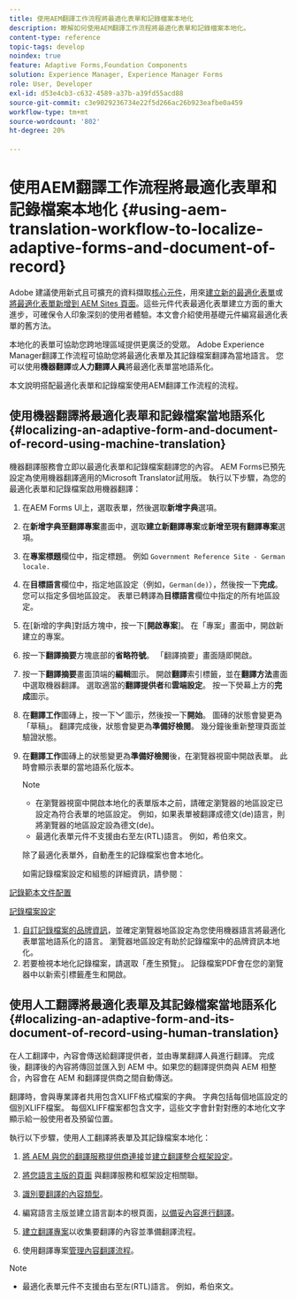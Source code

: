 ```yaml
---
title: 使用AEM翻譯工作流程將最適化表單和記錄檔案本地化
description: 瞭解如何使用AEM翻譯工作流程將最適化表單和記錄檔案本地化。
content-type: reference
topic-tags: develop
noindex: true
feature: Adaptive Forms,Foundation Components
solution: Experience Manager, Experience Manager Forms
role: User, Developer
exl-id: d53e4cb3-c632-4589-a37b-a39fd55acd88
source-git-commit: c3e9029236734e22f5d266ac26b923eafbe0a459
workflow-type: tm+mt
source-wordcount: '802'
ht-degree: 20%

---
```


# 使用AEM翻譯工作流程將最適化表單和記錄檔案本地化 {#using-aem-translation-workflow-to-localize-adaptive-forms-and-document-of-record}

<span class="preview">Adobe 建議使用新式且可擴充的資料擷取[核心元件](https://experienceleague.adobe.com/docs/experience-manager-core-components/using/adaptive-forms/introduction.html)，用來[建立新的最適化表單](/help/forms/using/create-an-adaptive-form-core-components.md)或[將最適化表單新增到 AEM Sites 頁面](/help/forms/using/create-or-add-an-adaptive-form-to-aem-sites-page.md)。這些元件代表最適化表單建立方面的重大進步，可確保令人印象深刻的使用者體驗。本文會介紹使用基礎元件編寫最適化表單的舊方法。</span>

本地化的表單可協助您跨地理區域提供更廣泛的受眾。 Adobe Experience Manager翻譯工作流程可協助您將最適化表單及其記錄檔案翻譯為當地語言。 您可以使用&#x200B;**機器翻譯**&#x200B;或&#x200B;**人力翻譯人員**&#x200B;將最適化表單當地語系化。

本文說明搭配最適化表單和記錄檔案使用AEM翻譯工作流程的流程。

## 使用機器翻譯將最適化表單和記錄檔案當地語系化 {#localizing-an-adaptive-form-and-document-of-record-using-machine-translation}

機器翻譯服務會立即以最適化表單和記錄檔案翻譯您的內容。 AEM Forms已預先設定為使用機器翻譯適用的Microsoft Translator試用版。 執行以下步驟，為您的最適化表單和記錄檔案啟用機器翻譯：

1. 在AEM Forms UI上，選取表單，然後選取&#x200B;**新增字典**&#x200B;選項。
1. 在&#x200B;**新增字典至翻譯專案**&#x200B;畫面中，選取&#x200B;**建立新翻譯專案**&#x200B;或&#x200B;**新增至現有翻譯專案**&#x200B;選項。
1. 在&#x200B;**專案標題**&#x200B;欄位中，指定標題。 例如 `Government Reference Site - German locale.`
1. 在&#x200B;**目標語言**&#x200B;欄位中，指定地區設定（例如，`German(de)`），然後按一下&#x200B;**完成**。 您可以指定多個地區設定。 表單已轉譯為&#x200B;**目標語言**&#x200B;欄位中指定的所有地區設定。
1. 在[新增的字典]對話方塊中，按一下[**開啟專案**]。 在「專案」畫面中，開啟新建立的專案。
1. 按一下&#x200B;**翻譯摘要**&#x200B;方塊底部的&#x200B;**省略符號**。 「翻譯摘要」畫面隨即開啟。
1. 按一下&#x200B;**翻譯摘要**&#x200B;畫面頂端的&#x200B;**編輯**&#x200B;圖示。 開啟&#x200B;**翻譯**&#x200B;索引標籤，並在&#x200B;**翻譯方法**&#x200B;畫面中選取機器翻譯。 選取適當的&#x200B;**翻譯提供者**&#x200B;和&#x200B;**雲端設定**。 按一下熒幕上方的&#x200B;**完成**&#x200B;圖示。
1. 在&#x200B;**翻譯工作**&#x200B;圖磚上，按一下![aem62forms_downarrow](assets/aem62forms_downarrow.png)圖示，然後按一下&#x200B;**開始**。 圖磚的狀態會變更為「草稿」。 翻譯完成後，狀態會變更為&#x200B;**準備好檢閱**。 幾分鐘後重新整理頁面並驗證狀態。
1. 在&#x200B;**翻譯工作**&#x200B;圖磚上的狀態變更為&#x200B;**準備好檢閱**&#x200B;後，在瀏覽器視窗中開啟表單。 此時會顯示表單的當地語系化版本。

   >[!NOTE]
   >
   >* 在瀏覽器視窗中開啟本地化的表單版本之前，請確定瀏覽器的地區設定已設定為符合表單的地區設定。 例如，如果表單被翻譯成德文(de)語言，則將瀏覽器的地區設定設為德文(de)。
   >* 最適化表單元件不支援由右至左(RTL)語言。 例如，希伯來文。

   除了最適化表單外，自動產生的記錄檔案也會本地化。

   如需記錄檔案設定和組態的詳細資訊，請參閱：

[記錄範本文件配置](/help/forms/using/generate-document-of-record-for-non-xfa-based-adaptive-forms.md#p-document-of-record-template-configuration-p)

[記錄檔案設定](/help/forms/using/generate-document-of-record-for-non-xfa-based-adaptive-forms.md#p-document-of-record-settings-p)

1. [自訂記錄檔案的品牌資訊](/help/forms/using/generate-document-of-record-for-non-xfa-based-adaptive-forms.md)，並確定瀏覽器地區設定為您使用機器語言將最適化表單當地語系化的語言。 瀏覽器地區設定有助於記錄檔案中的品牌資訊本地化。
1. 若要檢視本地化記錄檔案，請選取「產生預覽」。 記錄檔案PDF會在您的瀏覽器中以新索引標籤產生和開啟。

## 使用人工翻譯將最適化表單及其記錄檔案當地語系化 {#localizing-an-adaptive-form-and-its-document-of-record-using-human-translation}

在人工翻譯中，內容會傳送給翻譯提供者，並由專業翻譯人員進行翻譯。 完成後，翻譯後的內容將傳回並匯入到 AEM 中。如果您的翻譯提供商與 AEM 相整合，內容會在 AEM 和翻譯提供商之間自動傳送。

翻譯時，會與專業譯者共用包含XLIFF格式檔案的字典。 字典包括每個地區設定的個別XLIFF檔案。 每個XLIFF檔案都包含文字，這些文字會針對對應的本地化文字顯示給一般使用者及預留位置。

執行以下步驟，使用人工翻譯將表單及其記錄檔案本地化：

1. [將 AEM 與您的翻譯服務提供商連接](/help/sites-administering/tc-tic.md)並[建立翻譯整合框架設定](/help/sites-administering/tc-tic.md)。

1. [將您語言主版的頁面](/help/sites-administering/tc-tic.md) 與翻譯服務和框架設定相關聯。

1. [識別要翻譯的內容類型](/help/sites-administering/tc-rules.md)。

1. 編寫語言主版並建立語言副本的根頁面，[以備妥內容進行翻譯](/help/sites-administering/tc-prep.md)。

1. [建立翻譯專案](/help/sites-administering/tc-manage.md)以收集要翻譯的內容並準備翻譯流程。

1. 使用翻譯專案[管理內容翻譯流程](/help/sites-administering/tc-manage.md)。

>[!NOTE]
>
>* 最適化表單元件不支援由右至左(RTL)語言。 例如，希伯來文。
>
